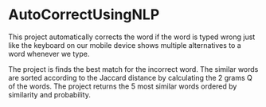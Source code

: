 # AutoCorrectUsingNLP
This project automatically corrects the word if the word is typed wrong just like the keyboard on our mobile device shows multiple alternatives to a word whenever we type.


The project is finds the best match for the incorrect word. The similar words are sorted according to the Jaccard distance by calculating the 2 grams Q of the words. The project returns the 5 most similar words ordered by similarity and probability.
